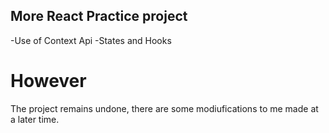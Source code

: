 ## More React Practice project

-Use of Context Api
-States and Hooks

# However

The project remains undone, there are some modiufications to me made at a later time.
